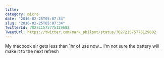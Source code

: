```yaml
---
title: 
category: micro
date: "2016-02-25T05:07:34"
slug: "2016-02-25T05:07:34"
TwitterId: 702721575775129602
TweetUrl: https://twitter.com/mark_philpot/status/702721575775129602
---
```


My macbook air gets less than 1hr of use now... I'm not sure the battery will
make it to the next refresh
